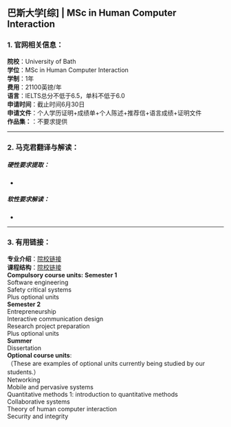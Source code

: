 ## 巴斯大学[综] | MSc in Human Computer Interaction


### 1. 官网相关信息：

**院校**：University of Bath  
**学位**：MSc in Human Computer Interaction   
**学制**：1年  
**费用**：21100英镑/年  
**语言**：IELTS总分不低于6.5，单科不低于6.0     
**申请时间**：截止时间6月30日  
**申请文件**：个人学历证明+成绩单+个人陈述+推荐信+语言成绩+证明文件  
**作品集：**：不要求提供   

---


### 2. 马克君翻译与解读：

##### 硬性要求提取：
- 



##### 软性要求解读：
- 


---


### 3. 有用链接：

**专业介绍**：[院校链接](https://www.bath.ac.uk/courses/postgraduate-2019/taught-postgraduate-courses/msc-human-computer-interaction/)  
**课程结构**：[院校链接](https://www.bath.ac.uk/courses/postgraduate-2019/taught-postgraduate-courses/msc-human-computer-interaction/#course-structure)  
**Compulsory course units:**
**Semester 1**  
Software engineering  
Safety critical systems   
Plus optional units  
**Semester 2**  
Entrepreneurship  
Interactive communication design  
Research project preparation  
Plus optional units  
**Summer**  
Dissertation  
**Optional course units**:  
（These are examples of optional units currently being studied by our students.）  
Networking  
Mobile and pervasive systems  
Quantitative methods 1: introduction to quantitative methods  
Collaborative systems  
Theory of human computer interaction  
Security and integrity  
